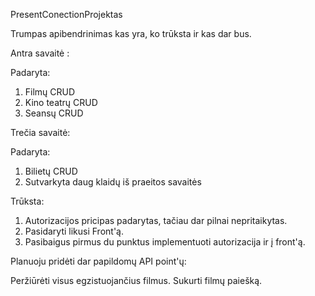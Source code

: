PresentConectionProjektas

Trumpas apibendrinimas kas yra, ko trūksta ir kas dar bus.

Antra savaitė :

Padaryta:

1. Filmų CRUD
2. Kino teatrų CRUD
3. Seansų CRUD

Trečia savaitė:

Padaryta: 

1. Bilietų CRUD
2. Sutvarkyta daug klaidų iš praeitos savaitės


Trūksta:

1. Autorizacijos pricipas padarytas, tačiau dar pilnai nepritaikytas.
2. Pasidaryti likusi Front'ą.
3. Pasibaigus pirmus du punktus implementuoti autorizacija ir į front'ą.

Planuoju pridėti dar papildomų API point'ų:

Peržiūrėti visus egzistuojančius filmus.
Sukurti filmų paiešką.
